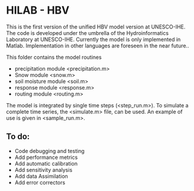 # HILAB - HBV
This is the first version of the unified HBV model version at UNESCO-IHE. The code is developed under the umbrella of the Hydroinformatics Laboratory at UNESCO-IHE. Currently the model is only implemented in Matlab. Implementation in other languages are foreseen in the near future..

This folder contains the model routines
 - precipitation module <precipitation.m>
 - Snow module <snow.m>
 - soil moisture module <soil.m>
 - response module <response.m>
 - routing module <routing.m>
 
The model is integrated by single time steps (<step_run.m>).
To simulate a complete time series, the <simulate.m> file, can be used.
An example of use is given in <sample_run.m>.

To do:
------

- Code debugging and testing
- Add performance metrics
- Add automatic calibration
- Add sensitivity analysis
- Add data Assimilation
- Add error correctors
